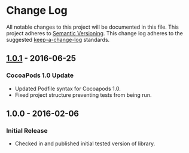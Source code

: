 # Change Log
All notable changes to this project will be documented in this file.
This project adheres to [Semantic Versioning](http://semver.org/).
This change log adheres to the suggested [keep-a-change-log](https://github.com/olivierlacan/keep-a-changelog) standards.

## [1.0.1] - 2016-06-25
### CocoaPods 1.0 Update
- Updated Podfile syntax for Cocoapods 1.0.
- Fixed project structure preventing tests from being run.

## 1.0.0 - 2016-02-06
### Initial Release
- Checked in and published initial tested version of library.

[1.0.1]: https://github.com/sean915213/SGYKVCSafeNSObject/compare/1.0.0...1.0.1
